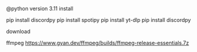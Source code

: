 @python version 3.11
install

pip install discordpy
pip install spotipy
pip install yt-dlp
pip install discordpy

download

ffmpeg
https://www.gyan.dev/ffmpeg/builds/ffmpeg-release-essentials.7z
